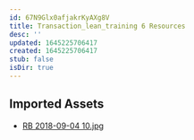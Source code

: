 ```yaml
---
id: 67N9Glx0afjakrKyAXg8V
title: Transaction_lean_training 6 Resources
desc: ''
updated: 1645225706417
created: 1645225706417
stub: false
isDir: true
---
```

## Imported Assets
- [RB 2018-09-04 10.jpg](/assets/rb-2018-09-04-10.jpg)
